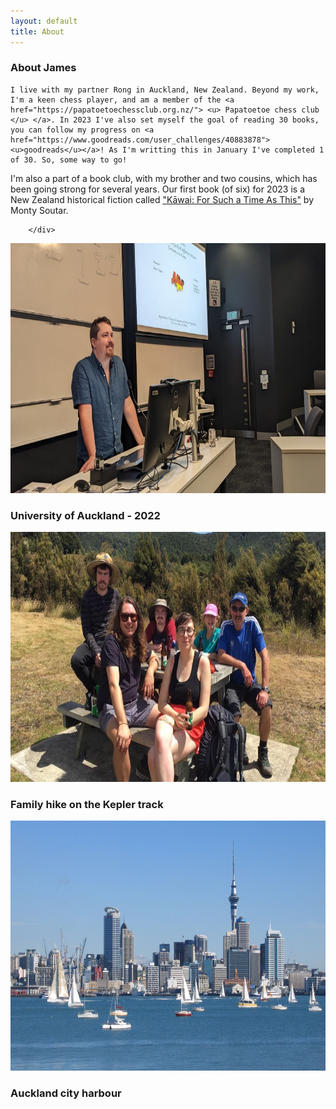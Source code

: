 ```yaml
---
layout: default
title: About
---
```

<!-- style="font-weight:bold" -->
<h3 class="mb-3">About James</h3>



<div class="container-fluid">
    <div class="row mb-4">
        <div class="col-sm-6 ">

    I live with my partner Rong in Auckland, New Zealand. Beyond my work, I'm a keen chess player, and am a member of the <a href="https://papatoetoechessclub.org.nz/"> <u> Papatoetoe chess club </u> </a>. In 2023 I've also set myself the goal of reading 30 books, you can follow my progress on <a href="https://www.goodreads.com/user_challenges/40883878"> <u>goodreads</u></a>! As I'm writting this in January I've completed 1 of 30. So, some way to go!

I'm also a part of a book club, with my brother and two cousins, which has been going strong for several years. Our first book (of six) for 2023 is a New Zealand historical fiction called <a href="https://www.goodreads.com/book/show/75564756-k-wai"><u>"Kāwai: For Such a Time As This"</u></a> by Monty Soutar. 

        </div>
 

  <div class="col-sm-6 ">
 
 <div id="carouselExampleSlidesOnly" class="carousel slide" data-ride="carousel">
  <div class="carousel-inner">
    <div class="carousel-item active">
    <div class="container">
      <img class="d-block w-100" src="imgs\profile_lecture.jpg" style="height:400px !important;" alt="First slide">
      <div class="carousel-caption d-none d-md-block">
    <h3>University of Auckland - 2022</h3>
  </div>
    </div>
    </div>
    <div class="carousel-item">
    <div class="container">
      <img class="d-block w-100" src="imgs\profile_hiking.jpg" style="height:400px !important;" alt="Second slide">
      <div class="carousel-caption d-none d-md-block">
    <h3>Family hike on the Kepler track</h3>
  </div>
    </div>
    </div>
    <div class="carousel-item">
    <div class="container">
      <img class="d-block w-100" src="imgs\profile_auckland.jpg" style="height:400px !important;" alt="Third slide">
       <div class="carousel-caption d-none d-md-block">
    <h3>Auckland city harbour</h3>
  </div>
    </div>
  </div>
  <!-- <a class="carousel-control-prev" href="#carouselExampleControls" role="button" data-slide="prev">
    <span class="carousel-control-prev-icon" aria-hidden="true"></span>
    <span class="sr-only">Previous</span>
  </a>
  <a class="carousel-control-next" href="#carouselExampleControls" role="button" data-slide="next">
    <span class="carousel-control-next-icon" aria-hidden="true"></span>
    <span class="sr-only">Next</span>
  </a>
</div> -->

  </div>
</div>
</div>

<!-- style="width:400px !important;" -->